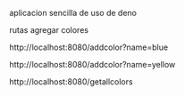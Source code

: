 aplicacion sencilla de uso de deno

rutas 
agregar colores

http://localhost:8080/addcolor?name=blue

http://localhost:8080/addcolor?name=yellow


http://localhost:8080/getallcolors